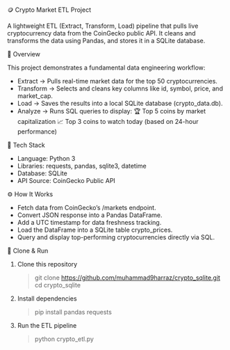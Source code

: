 🪙 Crypto Market ETL Project

A lightweight ETL (Extract, Transform, Load) pipeline that pulls live cryptocurrency data from the CoinGecko public API. It cleans and transforms the data using Pandas, and stores it in a SQLite database.

🚀 Overview

This project demonstrates a fundamental data engineering workflow:

- Extract → Pulls real-time market data for the top 50 cryptocurrencies.
- Transform → Selects and cleans key columns like id, symbol, price, and market_cap.
- Load → Saves the results into a local SQLite database (crypto_data.db).
- Analyze → Runs SQL queries to display:
  🏆 Top 5 coins by market capitalization
  📈 Top 3 coins to watch today (based on 24-hour performance)

🧠 Tech Stack

- Language: Python 3
- Libraries: requests, pandas, sqlite3, datetime
- Database: SQLite
- API Source: CoinGecko Public API

⚙️ How It Works

- Fetch data from CoinGecko’s /markets endpoint.
- Convert JSON response into a Pandas DataFrame.
- Add a UTC timestamp for data freshness tracking.
- Load the DataFrame into a SQLite table crypto_prices.
- Query and display top-performing cryptocurrencies directly via SQL.

💾 Clone & Run

1. Clone this repository

   > git clone https://github.com/muhammad9harraz/crypto_sqlite.git
   > cd crypto_sqlite

2. Install dependencies

   > pip install pandas requests

3. Run the ETL pipeline

   > python crypto_etl.py

